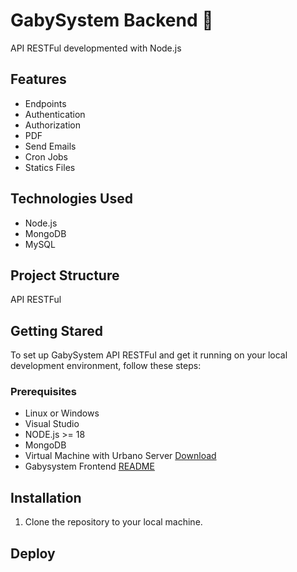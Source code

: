 # GabySystem Backend 🚀

API RESTFul developmented with Node.js

## Features

- Endpoints
- Authentication
- Authorization
- PDF
- Send Emails
- Cron Jobs
- Statics Files

## Technologies Used

- Node.js
- MongoDB
- MySQL

## Project Structure

API RESTFul

## Getting Stared

To set up GabySystem API RESTFul and get it running on your local development environment, follow these steps:

### Prerequisites

- Linux or Windows
- Visual Studio
- NODE.js >= 18
- MongoDB
- Virtual Machine with Urbano Server [Download](https://linkto)
- Gabysystem Frontend [README](https://github.com/gabyreload1983/front-gabysystem/blob/main/README.md)

## Installation

1. Clone the repository to your local machine.

## Deploy
